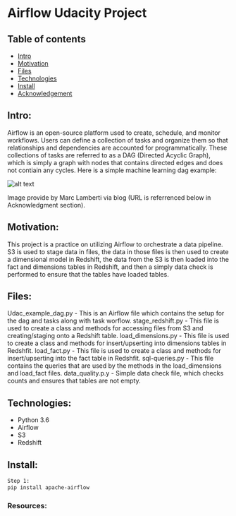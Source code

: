 # Airflow Udacity Project

## Table of contents
* [Intro](#Intro)
* [Motivation](#Motivation)
* [Files](#Files)
* [Technologies](#Technologies)
* [Install](#Install)
* [Acknowledgement](#Acknowledgement)


## Intro:
Airflow is an open-source platform used to create, schedule, and monitor workflows.  Users can define a collection of tasks and organize them so that relationships and dependencies are accounted for programmatically.  These collections of tasks are referred to as a DAG (Directed Acyclic Graph), which is simply a graph with nodes that contains directed edges and does not contiain any cycles.  Here is a simple machine learning dag example:

![alt text](https://marclamberti.com/wp-content/uploads/Screenshot-2021-03-02-at-22.43.28.png)

Image provide by Marc Lamberti via blog (URL is referrenced below in Acknowledgment section).




## Motivation:
This project is a practice on utilizing Airflow to orchestrate a data pipeline.  S3 is used to stage data in files, the data in those files is then used to create a dimensional model in Redshift, the data from the S3 is then loaded into the fact and dimensions tables in Redshift, and then a simply data check is performed to ensure that the tables have loaded tables.


## Files:
Udac_example_dag.py - This is an Airflow file which contains the setup for the dag and tasks along with task worflow.
stage_redshift.py - This file is used to create a class and methods for accessing files from S3 and creating/staging onto a Redshift table.
load_dimensions.py - This file is used to create a class and methods for insert/upserting into dimensions tables in Redshfit.
load_fact.py - This file is used to create a class and methods for insert/upserting into the fact table in Redshfit.
sql-queries.py - This file contains the queries that are used by the methods in the load_dimensions and load_fact files.
data_quality.p.y - Simple data check file, which checks counts and ensures that tables are not empty.

## Technologies:
- Python 3.6
- Airflow 
- S3
- Redshift

## Install:
```bash
Step 1: 
pip install apache-airflow

```



### Resources:
